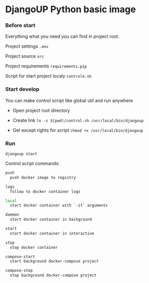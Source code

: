 # DjangoUP Python basic image

### Before start 

Everything what you need you can find in project root.

Project settings `.env`

Project source `src`

Project requirements `requirements.pip` 

Script for start project localy `controle.sh`

### Start develop

You can make control script like global util and run anywhere

* Open project root directory 

* Create link `ln -s $(pwd)/control.sh /usr/local/bin/djangoup`

* Get except rights for script `chmod +x /usr/local/bin/djangoup`

### Run

`djangoup start` 

Control script commands:

```bash
push
  push docker image to registry

logs
  follow to docker container logs

local
  start docker container with `-it` arguments

daemon
  start docker container in background

start
  start docker container in interactive

stop
  stop docker container

compose-start
  start background docker-compose project

compose-stop
  stop background docker-compose project

``` 